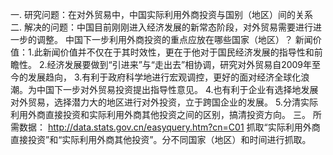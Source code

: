 一.
研究问题：在对外贸易中，中国实际利用外商投资与国别（地区）间的关系
二.
解决的问题：中国目前刚刚进入经济发展的新常态阶段，对外贸易需要进行进一步的调整。
            中国下一步利用外商投资的重点应放在哪些国家（地区）？
新闻价值：1.此新闻价值并不仅在于其时效性，更在于他对于国民经济发展的指导性和前瞻性。
          2.经济发展要做到“引进来”与“走出去”相协调，研究对外贸易自2009年至今的发展趋向，
          3.有利于政府科学地进行宏观调控，更好的面对经济全球化浪潮。为中国下一步对外贸易投资提出指导性意见。
          4.也有利于企业有选择地发展对外贸易，选择潜力大的地区进行对外投资，立于跨国企业的发展。
          5.分清实际利用外商直接投资和实际利用外商其他投资之间的区别，搞清投资方向。
三。
所需数据：
          http://data.stats.gov.cn/easyquery.htm?cn=C01
          抓取“实际利用外商直接投资”和“实际利用外商其他投资”。分不同国家（地区）和时间进行抓取。
